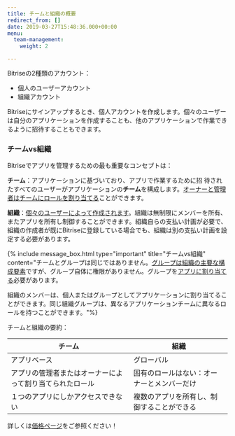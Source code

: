 ```yaml
---
title: チームと組織の概要
redirect_from: []
date: 2019-03-27T15:48:36.000+00:00
menu:
  team-management:
    weight: 2

---
```

Bitriseの2種類のアカウント：

* 個人のユーザーアカウント
* 組織アカウント

Bitriseにサインアップするとき、個人アカウントを作成します。個々のユーザーは自分のアプリケーションを作成することも、他のアプリケーションで作業できるように招待することもできます。

### チームvs組織

Bitriseでアプリを管理するための最も重要なコンセプトは：

**チーム**：アプリケーションに基づいており、アプリで作業するために招 待されたすべてのユーザーがアプリケーションの**チーム**を構成します。[オーナーと管理者はチームにロールを割り当てる](/jp/team-management/user-roles-on-app-teams/)ことができます。

**組織**：[個々のユーザーによって作成されます](/jp/team-management/organizations/creating-org/)。組織は無制限にメンバーを所有、またアプリを所有し制御することができます。組織自らの支払い計画が必要で、組織の作成者が既にBitriseに登録している場合でも、組織は別の支払い計画を設定する必要があります。

{% include message_box.html type="important" title="チームvs組織" content="チームとグループは同じではありません。[グループは組織の主要な構成要素](/jp/team-management/organizations/members-organizations/)ですが、グループ自体に権限がありません。グループを[アプリに割り当てる](/jp/team-management/organizations/managing-apps/#assigning-groups-to-apps)必要があります。

組織のメンバーは、個人またはグループとしてアプリケーションに割り当てることができます。同じ組織グループは、異なるアプリケーションチームに異なるロールを持つことができます。"%}

チームと組織の要約：

| チーム | 組織 |
| --- | --- |
| アプリベース | グローバル |
| アプリの管理者またはオーナーによって割り当てられたロール | 固有のロールはない：オーナーとメンバーだけ |
| １つのアプリにしかアクセスできない| 複数のアプリを所有し、制御することができる |

詳しくは[価格ページ](https://www.bitrise.io/pricing/)をご参照ください！